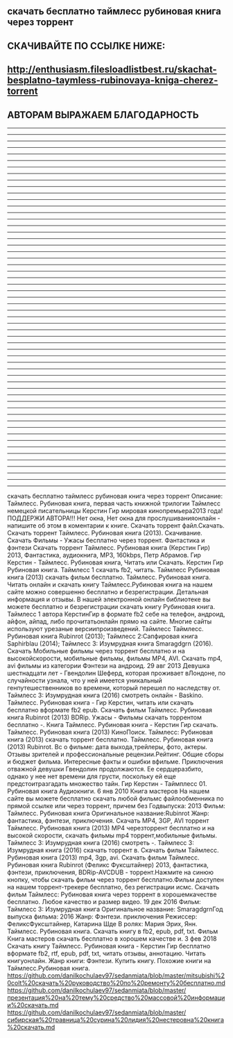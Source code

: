 скачать бесплатно таймлесс рубиновая книга через торрент
--------------------------------------------------
СКАЧИВАЙТЕ ПО ССЫЛКЕ НИЖЕ:
--------------------------------------------------
http://enthusiasm.filesloadlistbest.ru/skachat-besplatno-taymless-rubinovaya-kniga-cherez-torrent
--------------------------------------------------
АВТОРАМ ВЫРАЖАЕМ БЛАГОДАРНОСТЬ
--------------------------------------------------
--------------------------------------------------
--------------------------------------------------
--------------------------------------------------
--------------------------------------------------
--------------------------------------------------
--------------------------------------------------
--------------------------------------------------
--------------------------------------------------
--------------------------------------------------
--------------------------------------------------
--------------------------------------------------
--------------------------------------------------
--------------------------------------------------
--------------------------------------------------
--------------------------------------------------
--------------------------------------------------
--------------------------------------------------
--------------------------------------------------
--------------------------------------------------
--------------------------------------------------
--------------------------------------------------
--------------------------------------------------
--------------------------------------------------
--------------------------------------------------
--------------------------------------------------
--------------------------------------------------
--------------------------------------------------
--------------------------------------------------
--------------------------------------------------
--------------------------------------------------
--------------------------------------------------
--------------------------------------------------
--------------------------------------------------
--------------------------------------------------
--------------------------------------------------
--------------------------------------------------
--------------------------------------------------
--------------------------------------------------
--------------------------------------------------
--------------------------------------------------
--------------------------------------------------
--------------------------------------------------
--------------------------------------------------
--------------------------------------------------
--------------------------------------------------
--------------------------------------------------
--------------------------------------------------
--------------------------------------------------
--------------------------------------------------
--------------------------------------------------
--------------------------------------------------
--------------------------------------------------
--------------------------------------------------
--------------------------------------------------
--------------------------------------------------
--------------------------------------------------
скачать бесплатно таймлесс рубиновая книга через торрент Описание: Таймлесс. Рубиновая книга, первая часть книжной трилогии Таймлесс немецкой писательницы Керстин Гир  мировая кинопремьера2013 года!  ПОДДЕРЖИ АВТОРА!!! Нет окна, Нет окна для прослушиванияонлайн - напишите об этом в коментарии к книге. Скачать торрент файл.Скачать. Скачать торрент Таймлесс. Рубиновая книга (2013). Скачивание. Скачать Фильмы - Ужасы бесплатно через торрент. Фантастика и фэнтези  Скачать торрент Таймлесс. Рубиновая книга (Керстин Гир) 2013, Фантастика, аудиокнига, MP3, 160kbps, Петр Абрамов. Гир Керстин - Таймлесс. Рубиновая книга, Читать или Скачать. Керстин Гир Рубиновая книга. Таймлесс 1  скачать fb2, читать. Таймлесс Рубиновая книга (2013) скачать фильм бесплатно. Таймлесс. Рубиновая книга. Читать онлайн и скачать книгу Таймлесс.Рубиновая книга на нашем сайте можно совершенно бесплатно и безрегистрации. Детальная информация и отзывы. В нашей электронной онлайн библиотеке вы можете бесплатно и безрегистрации скачать книгу Рубиновая книга. Таймлесс 1 автора КерстинГир в формате fb2 себе на телефон, андроид, айфон, айпад, либо прочитатьонлайн прямо на сайте. Многие сайты используют урезаные версиипроизведений. Таймлесс  Таймлесс. Рубиновая книга  Rubinrot (2013); Таймлесс 2:Сапфировая книга  Saphirblau (2014); Таймлесс 3: Изумрудная книга Smaragdgrn (2016). Скачать Мобильные фильмы через торрент бесплатно и на высокойскорости, мобильные фильмы, фильмы MP4, AVI. Скачать mp4, avi фильмы из категории Фэнтези на андроид. 29 авг 2013  Девушка шестнадцати лет - Гвендолин Шеферд, которая проживает вЛондоне, по случайности узнала, что у ней имеется уникальный генпутешественников во времени, который перешел по наследству от. Таймлесс 3: Изумрудная книга (2016) смотреть онлайн  - Baskino. Таймлесс. Рубиновая книга - Гир Керстин, читать или скачать бесплатно вформате fb2 epub.
Скачать фильм Таймлесс. Рубиновая книга  Rubinrot (2013) BDRip. Ужасы - Фильмы скачать торрентом бесплатно -. Книга Таймлесс. Рубиновая книга - Керстин Гир скачать. Таймлесс. Рубиновая книга (2013)  КиноПоиск. Таймлесс: Рубиновая книга (2013) скачать торрент бесплатно. Таймлесс. Рубиновая книга (2013)  Rubinrot. Вс о фильме: дата выхода,трейлеры, фото, актеры. Отзывы зрителей и профессиональные рецензии.Рейтинг. Общие сборы и бюджет фильма. Интересные факты и ошибки вфильме. Приключения отважной девушки Гвендолин продолжаются. Ее сердцеразбито, однако у нее нет времени для грусти, поскольку ей еще предстоитразгадать множество тайн. Гир Керстин - Таймплесс 01. Рубиновая книга  Аудиокниги. 6 янв 2010  Книга мастеров На нашем сайте вы можете бесплатно скачать любой фильмс файлообменника по прямой ссылке или через торрент, причем без  Годвыпуска: 2013 Фильм: Таймлесс. Рубиновая книга Оригинальное название:Rubinrot Жанр: фантастика, фэнтези, приключения. Скачать MP4, 3GP, AVI торрент Таймлесс. Рубиновая книга (2013) MP4 черезторрент бесплатно и на высокой скорости, скачать фильмы mp4 торрент,мобильные фильмы. Таймлесс 3: Изумрудная книга (2016) смотреть  -. Таймлесс 3: Изумрудная книга (2016) скачать торрент в. Скачать фильм Таймлесс. Рубиновая книга (2013) mp4, 3gp, avi. Скачать фильм Таймлесс. Рубиновая книга  Rubinrot (Феликс Фуксштайнер) 2013, фантастика, фэнтези, приключения, BDRip-AVCDUB - торрент.Нажмите на синюю кнопку, чтобы скачать фильм через торрент бесплатно.Фильм доступен на нашем торрент-трекере бесплатно, без регистрации исмс. Скачать фильм Таймлесс: Рубиновая книга через торрент в хорошемкачестве бесплатно. Любое качество и размер видео.
19 дек 2016  Фильм: Таймлесс 3: Изумрудная книга Оригинальное название: SmaragdgrnГод выпуска фильма: 2016 Жанр: Фэнтези. приключения Режиссер: ФеликсФуксштайнер, Катарина Шде В ролях: Мария Эрих, Янн. Таймлесс. Рубиновая книга. Скачать книгу в fb2, epub, pdf, txt. Фильм Книга мастеров скачать бесплатно в хорошем качестве и. 3 фев 2018  Скачать книгу Таймлесс. Рубиновая книга - Керстин Гир бесплатно вформате fb2, rtf, epub, pdf, txt, читать отзывы, аннотацию. Читать книгуонлайн. Жанр книги: Фэнтези. Купить книгу. Похожие книги на Таймлесс.Рубиновая книга.
https://github.com/danilkochulaev97/sedanmiata/blob/master/mitsubishi%20colt%20скачать%20руководство%20по%20ремонту%20бесплатно.md
https://github.com/danilkochulaev97/sedanmiata/blob/master/презентация%20на%20тему%20средство%20массовой%20информации%20скачать.md
https://github.com/danilkochulaev97/sedanmiata/blob/master/сибирская%20травница%20сурина%20лидия%20нестеровна%20книга%20скачать.md